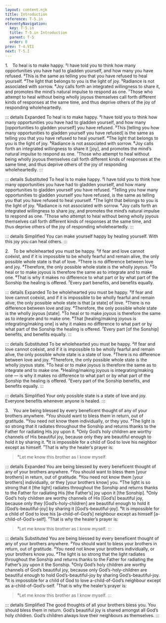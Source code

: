 ```yaml
---
layout: content.njk
title: Introduction
reference: T-5.in
eleventyNavigation:
  key: T-5.in
  title: T-5.in Introduction
  parent: T-5
  order: 0
prev: T-4.VII
next: T-5.I
---
```


1. To heal is to make happy. 
²I have told you to think how many opportunities you have had to gladden yourself, and how many you have refused. 
³This is the same as telling you that you have refused to heal yourself. 
⁴The light that belongs to you is the light of joy. 
⁵Radiance is not associated with sorrow. 
⁶Joy calls forth an integrated willingness to share it, and promotes the mind’s natural impulse to respond as one. 
⁷Those who attempt to heal without being wholly joyous themselves call forth different kinds of responses at the same time, and thus deprive others of the joy of responding wholeheartedly.

::: details Expanded
To heal is to make happy. 
²I have told you to think how many opportunities you have had to gladden yourself, and how many [opportunities to gladden yourself] you have refused. 
³This [telling you how many opportunities to gladden yourself you have refused] is the same as telling you that you have refused to heal yourself. 
⁴The light that belongs to you is the light of joy. 
⁵Radiance is not associated with sorrow. 
⁶Joy calls forth an integrated willingness to share it [joy], and promotes the mind’s natural impulse to respond as one. 
⁷Those who attempt to heal without being wholly joyous themselves call forth different kinds of responses at the same time, and thus deprive others of the joy of responding wholeheartedly.
:::

::: details Substituted
To heal is to make happy. 
²I have told you to think how many opportunities you have had to gladden yourself, and how many opportunities to gladden yourself you have refused. 
³Telling you how many opportunities to gladden yourself you have refused, is the same as telling you that you have refused to heal yourself. 
⁴The light that belongs to you is the light of joy. 
⁵Radiance is not associated with sorrow. 
⁶Joy calls forth an integrated willingness to share joy, and promotes the mind’s natural impulse to respond as one. 
⁷Those who attempt to heal without being wholly joyous themselves call forth different kinds of responses at the same time, and thus deprive others of the joy of responding wholeheartedly.
:::

::: details Simplified
You can make yourself happy by healing yourself. 
With this joy you can heal others.
:::


2. To be wholehearted you must be happy. 
²If fear and love cannot coëxist, and if it is impossible to be wholly fearful and remain alive, the only possible whole state is that of love. 
³There is no difference between love and joy. 
⁴Therefore, the only possible whole state is the wholly joyous. 
⁵To heal or to make joyous is therefore the same as to integrate and to make one. 
⁶That is why it makes no difference to what part or by what part of the Sonship the healing is offered. 
⁷Every part benefits, and benefits equally.

::: details Expanded
To be wholehearted you must be happy. 
²If fear and love cannot coëxist, and if it is impossible to be wholly fearful and remain alive, the only possible whole state is that [a state] of love. 
³There is no difference between love and joy. 
⁴Therefore, the only possible whole state is the wholly joyous [state]. 
⁵To heal or to make joyous is therefore the same as to integrate and to make one. 
⁶That [healing/making joyous is integrating/making one] is why it makes no difference to what part or by what part of the Sonship the healing is offered. 
⁷Every part [of the Sonship] benefits, and benefits equally.
:::

::: details Substituted
To be wholehearted you must be happy. 
²If fear and love cannot coëxist, and if it is impossible to be wholly fearful and remain alive, the only possible whole state is a state of love. 
³There is no difference between love and joy. 
⁴Therefore, the only possible whole state is the wholly joyous state. 
⁵To heal or to make joyous is therefore the same as to integrate and to make one. 
⁶Healing/making joyous is integrating/making one — is why it makes no difference to what part or by what part of the Sonship the healing is offered. 
⁷Every part of the Sonship benefits, and benefits equally.
:::

::: details Simplified
Your only possible state is a state of love and joy. 
Everyone benefits whenever anyone is healed.
:::


<div id=3 class=zero-height></div>

3. You are being blessed by every beneficent thought of any of your brothers anywhere. 
²You should want to bless them in return, out of gratitude. 
³You need not know them individually, or they you. 
⁴The light is so strong that it radiates throughout the Sonship and returns thanks to the Father for radiating His joy upon it. 
⁵Only God’s holy children are worthy channels of His beautiful joy, because only they are beautiful enough to hold it by sharing it. 
⁶It is impossible for a child of God to love his neighbor except as himself. 
⁷That is why the healer’s prayer is:
>⁸Let me know this brother as I know myself.

::: details Expanded
You are being blessed by every beneficent thought of any of your brothers anywhere. 
²You should want to bless them [your brothers] in return, out of gratitude. 
³You need not know them [your brothers] individually, or they [your brothers know] you. 
⁴The light is so strong that it [the light] radiates throughout the Sonship and returns thanks to the Father for radiating His [the Father’s] joy upon it [the Sonship]. 
⁵Only God’s holy children are worthy channels of His [God’s] beautiful joy, because only they [God’s-holy-children] are beautiful enough to hold it [God’s-beautiful-joy] by sharing it [God’s-beautiful-joy]. 
⁶It is impossible for a child of God to love his [a-child-of-God’s] neighbour except as himself [a-child-of-God’s-self]. 
⁷That is why the healer’s prayer is:

>⁸Let me know this brother as I know myself.
:::

::: details Substituted
You are being blessed by every beneficent thought of any of your brothers anywhere. 
²You should want to bless your brothers in return, out of gratitude. 
³You need not know your brothers individually, or your brothers know you. 
⁴The light is so strong that the light radiates throughout the Sonship and returns thanks to the Father for radiating the Father’s joy upon it the Sonship. 
⁵Only God’s holy children are worthy channels of God’s beautiful joy, because only God’s-holy-children are beautiful enough to hold God’s-beautiful-joy by sharing God’s-beautiful-joy. 
⁶It is impossible for a child of God to love a-child-of-God’s neighbour except as a-child-of-God’s-self. 
⁷That is why the healer’s prayer is:

>⁸Let me know this brother as I know myself.
:::

::: details Simplified
The good thoughts of all your brothers bless you. 
You should bless them in return. 
God’s beautiful joy is shared amongst all God’s holy children. 
God’s children always love their neighbours as themselves.
:::
